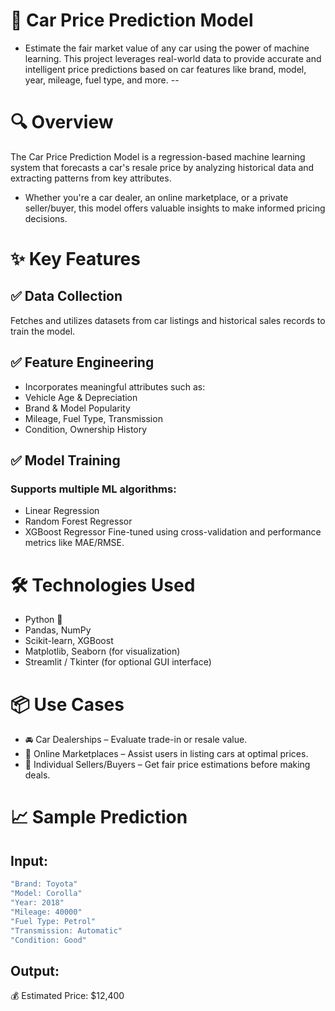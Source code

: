 # 🚗 Car Price Prediction Model
- Estimate the fair market value of any car using the power of machine learning. This project leverages real-world data to provide accurate and intelligent price predictions based on car features like brand, model, year, mileage, fuel type, and more.
-- 

# 🔍 Overview
The Car Price Prediction Model is a regression-based machine learning system that forecasts a car's resale price by analyzing historical data and extracting patterns from key attributes.

- Whether you're a car dealer, an online marketplace, or a private seller/buyer, this model offers valuable insights to make informed pricing decisions.

# ✨ Key Features
## ✅ Data Collection
Fetches and utilizes datasets from car listings and historical sales records to train the model.

## ✅ Feature Engineering
- Incorporates meaningful attributes such as:
- Vehicle Age & Depreciation
- Brand & Model Popularity
- Mileage, Fuel Type, Transmission
- Condition, Ownership History

## ✅ Model Training
### Supports multiple ML algorithms:

- Linear Regression
- Random Forest Regressor
- XGBoost Regressor
Fine-tuned using cross-validation and performance metrics like MAE/RMSE.

# 🛠️ Technologies Used
- Python 🐍
- Pandas, NumPy
- Scikit-learn, XGBoost
- Matplotlib, Seaborn (for visualization)
- Streamlit / Tkinter (for optional GUI interface)

# 📦 Use Cases
- 🚘 Car Dealerships – Evaluate trade-in or resale value.
- 🛒 Online Marketplaces – Assist users in listing cars at optimal prices.
- 🧾 Individual Sellers/Buyers – Get fair price estimations before making deals.

# 📈 Sample Prediction
## Input:
```yaml
"Brand: Toyota"
"Model: Corolla"
"Year: 2018"
"Mileage: 40000"
"Fuel Type: Petrol"
"Transmission: Automatic"
"Condition: Good"
```
## Output:
💰 Estimated Price: $12,400

